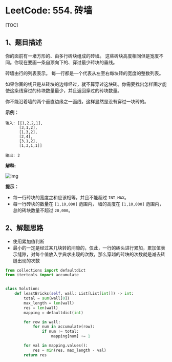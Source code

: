 # LeetCode: 554. 砖墙

[TOC]

## 1、题目描述

你的面前有一堵方形的、由多行砖块组成的砖墙。 这些砖块高度相同但是宽度不同。你现在要画一条自顶向下的、穿过最少砖块的垂线。

砖墙由行的列表表示。 每一行都是一个代表从左至右每块砖的宽度的整数列表。

如果你画的线只是从砖块的边缘经过，就不算穿过这块砖。你需要找出怎样画才能使这条线穿过的砖块数量最少，并且返回穿过的砖块数量。

你不能沿着墙的两个垂直边缘之一画线，这样显然是没有穿过一块砖的。

 

**示例：**

```
输入: [[1,2,2,1],
      [3,1,2],
      [1,3,2],
      [2,4],
      [3,1,2],
      [1,3,1,1]]

输出: 2
```

**解释:** 

![img](http://px3chmx10.bkt.clouddn.com/notebook/2019-09-21-134709.png) 

**提示：**

- 每一行砖块的宽度之和应该相等，并且不能超过 `INT_MAX`。
- 每一行砖块的数量在 `[1,10,000]` 范围内， 墙的高度在 `[1,10,000]` 范围内， 总的砖块数量不超过 `20,000`。



## 2、解题思路

- 使用累加值判断
- 最小的一定是经过某几块转的间隙的，仅此，一行的砖头进行累加，累加值表示缝隙，对每个值放入字典求出现的次数，那么穿越的砖块的次数就是减去砖缝出现的次数



```python
from collections import defaultdict
from itertools import accumulate


class Solution:
    def leastBricks(self, wall: List[List[int]]) -> int:
        total = sum(wall[0])
        max_length = len(wall)
        res = len(wall)
        mapping = defaultdict(int)

        for row in wall:
            for num in accumulate(row):
                if num != total:
                    mapping[num] += 1

        for val in mapping.values():
            res = min(res, max_length - val)
        return res
```

